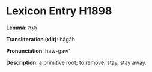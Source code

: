 # Lexicon Entry H1898

**Lemma**: הָגָה

**Transliteration (xlit)**: hâgâh

**Pronunciation**: haw-gaw'

**Description**:
a primitive root; to remove; stay, stay away.
